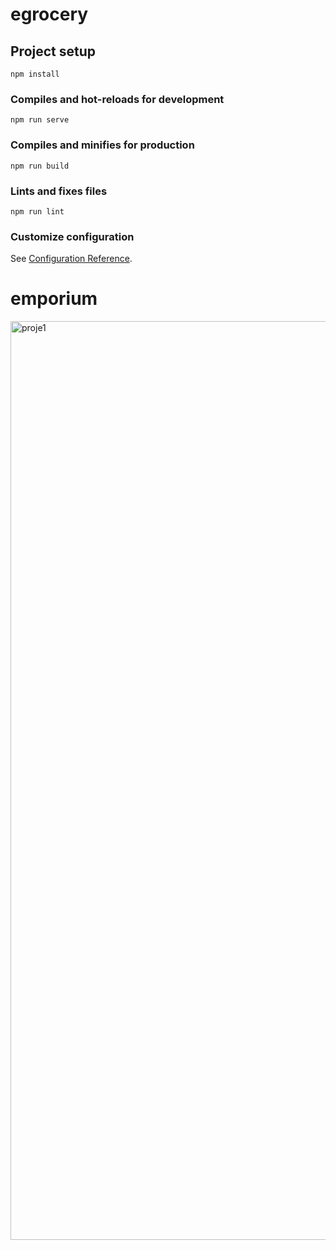 # egrocery

## Project setup
```
npm install
```

### Compiles and hot-reloads for development
```
npm run serve
```

### Compiles and minifies for production
```
npm run build
```

### Lints and fixes files
```
npm run lint
```

### Customize configuration
See [Configuration Reference](https://cli.vuejs.org/config/).
# emporium
<img width="1470" alt="proje1" src="file:///Users/canbozyigit/Desktop/Ekran%20Resmi%202024-08-17%2013.28.23.png">
